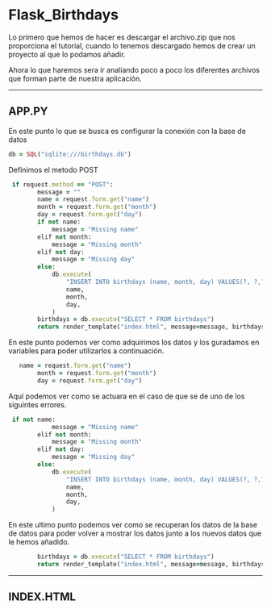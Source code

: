 # Flask_Birthdays


Lo primero que hemos de hacer es descargar el archivo.zip que nos proporciona el tutorial, cuando lo tenemos descargado hemos de crear un proyecto al que lo podamos añadir.

Ahora lo que haremos sera ir analiando poco a poco los diferentes archivos que forman parte de nuestra aplicación.

-------
## APP.PY

En este punto lo que se busca es configurar la conexión con la base de datos
``` ruby
db = SQL("sqlite:///birthdays.db")
```
Definimos el metodo POST
``` ruby
 if request.method == "POST":
        message = ""
        name = request.form.get("name")
        month = request.form.get("month")
        day = request.form.get("day")
        if not name:
            message = "Missing name"
        elif not month:
            message = "Missing month"
        elif not day:
            message = "Missing day"
        else:
            db.execute(
                "INSERT INTO birthdays (name, month, day) VALUES(?, ?,?)",
                name,
                month,
                day,
            )
        birthdays = db.execute("SELECT * FROM birthdays")
        return render_template("index.html", message=message, birthdays=birthdays)
```
En este punto podemos ver como adquirimos los datos y los guradamos en variables para poder utilizarlos a continuación.
``` ruby
   name = request.form.get("name")
        month = request.form.get("month")
        day = request.form.get("day")
```

Aquí podemos ver como se actuara en el caso de que se de uno de los siguintes errores.
``` ruby
 if not name:
            message = "Missing name"
        elif not month:
            message = "Missing month"
        elif not day:
            message = "Missing day"
        else:
            db.execute(
                "INSERT INTO birthdays (name, month, day) VALUES(?, ?,?)",
                name,
                month,
                day,
            )
```

En este ultimo punto podemos ver como se recuperan los datos de la base de datos para poder volver a mostrar los datos junto a los nuevos datos que le hemos añadido.
``` ruby
        birthdays = db.execute("SELECT * FROM birthdays")
        return render_template("index.html", message=message, birthdays=birthdays)
```
-------
## INDEX.HTML
